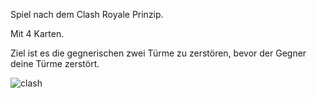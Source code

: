 Spiel nach dem Clash Royale Prinzip.

Mit 4 Karten.

Ziel ist es die gegnerischen zwei Türme zu zerstören, bevor der Gegner deine Türme zerstört.

![clash](https://user-images.githubusercontent.com/95867791/201057970-3fa7afe3-cf77-47dc-a2f4-0f70a92b7a92.jpg)
